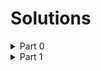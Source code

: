 # Solutions

  <details>
      <summary>Part 0</summary>
      <ul>
        <li><a href='./part-0/0.4-new_note.md'>0.4: New note</a></li>
        <li><a href='./part-0/0.5-SPA.md'>0.5: Single page app</a></li>
        <li><a href='./part-0/0.6-SPA_new_note.md'>0.6: New note</a></li>
      </ul>
  </details>

  <details>
    <summary>Part 1</summary>
    <ul>
       <li>
        <details>
            <summary><a href='./part-1/course-information'>Course Information</a></summary>
            <ul>
            <li><a href='./part-1/course-information/1.1-Step-1'>1.1: Step-1</a></li>
            <li><a href='./part-1/course-information/1.2-Step-2'>1.2: Step-2</a></li>
            </ul>
          </details>
        </li>
    </ul>

  </details>
